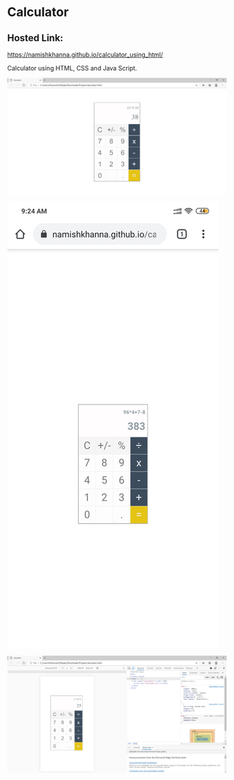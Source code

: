 # Calculator

## Hosted Link: 
https://namishkhanna.github.io/calculator_using_html/

Calculator using HTML, CSS and Java Script.

![calculator](calculator_pc.png)

![calculator](calculator_mobile_1.jpg)

![calculator](calculator_mobile_2.png)
